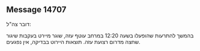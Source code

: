 ## Message 14707

דובר צה"ל:

בהמשך להתרעות שהופעלו בשעה 12:20 במרחב עוטף עזה, שוגר מיירט בעקבות שיגור שחצה מדרום רצועת עזה.
תוצאות היירוט בבדיקה, אין נפגעים.


